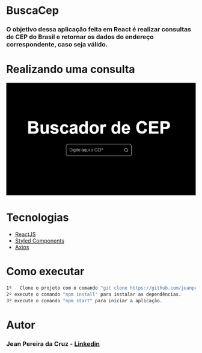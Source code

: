 # BuscaCep

### O objetivo dessa aplicação feita em React é realizar consultas de CEP do Brasil e retornar os dados do endereço correspondente, caso seja válido. 

# Realizando uma consulta

<img src="./assets/BuscaCep.gif" alt="aplicação">

# Tecnologias

<ul>
<li><a href="https://pt-br.reactjs.org/">ReactJS</a></li>
<li><a href="https://styled-components.com/">Styled Components</a></li>
<li><a href="https://axios-http.com/docs/intro">Axios</a></li>
</ul>

# Como executar

```bash
1º - Clone o projeto com o comando "git clone https://github.com/jeanpereiradacruz/BuscaCep" ou se preferir,baixe o ZIP da aplicação.
2º execute o comando "npm install" para instalar as dependências.
3º execute o comando "npm start" para iniciar a aplicação.  
```

# Autor

### Jean Pereira da Cruz - <a href="https://www.linkedin.com/in/jean-pereira-cruz/">Linkedin</a>
